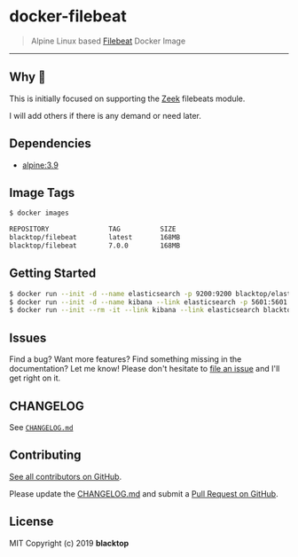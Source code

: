 # docker-filebeat

> Alpine Linux based [Filebeat](https://github.com/elastic/beats/tree/master/filebeat) Docker Image

---

## Why 🤔

This is initially focused on supporting the [Zeek](https://github.com/elastic/beats/tree/7.0/x-pack/filebeat/module/zeek) filebeats module.

I will add others if there is any demand or need later.

## Dependencies

- [alpine:3.9](https://hub.docker.com/_/alpine/)

## Image Tags

```bash
$ docker images

REPOSITORY               TAG          SIZE
blacktop/filebeat        latest       168MB
blacktop/filebeat        7.0.0        168MB
```

## Getting Started

```bash
$ docker run --init -d --name elasticsearch -p 9200:9200 blacktop/elasticsearch
$ docker run --init -d --name kibana --link elasticsearch -p 5601:5601 blacktop/kibana
$ docker run --init --rm -it --link kibana --link elasticsearch blacktop/filebeat -e
```

## Issues

Find a bug? Want more features? Find something missing in the documentation? Let me know! Please don't hesitate to [file an issue](https://github.com/blacktop/docker-filebeat/issues/new) and I'll get right on it.

## CHANGELOG

See [`CHANGELOG.md`](https://github.com/blacktop/docker-filebeat/blob/master/CHANGELOG.md)

## Contributing

[See all contributors on GitHub](https://github.com/blacktop/docker-filebeat/graphs/contributors).

Please update the [CHANGELOG.md](https://github.com/blacktop/docker-filebeat/blob/master/CHANGELOG.md) and submit a [Pull Request on GitHub](https://help.github.com/articles/using-pull-requests/).

## License

MIT Copyright (c) 2019 **blacktop**